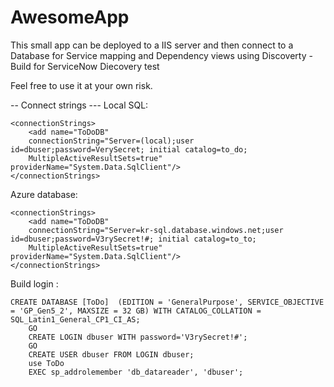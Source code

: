 # AwesomeApp
This small app can be deployed to a IIS server and then connect to a Database for Service mapping and Dependency views using Discoverty - Build for ServiceNow Diecovery test

Feel free to use it at your own risk. 

-- Connect strings --- 
Local SQL:

    <connectionStrings>
        <add name="ToDoDB"
        connectionString="Server=(local);user id=dbuser;password=VerySecret; initial catalog=to_do; 
        MultipleActiveResultSets=true" providerName="System.Data.SqlClient"/>
    </connectionStrings>

 Azure database:

    <connectionStrings>
        <add name="ToDoDB"
        connectionString="Server=kr-sql.database.windows.net;user id=dbuser;password=V3rySecret!#; initial catalog=to_to; 
        MultipleActiveResultSets=true" providerName="System.Data.SqlClient"/>
    </connectionStrings>

 Build login :

    CREATE DATABASE [ToDo]  (EDITION = 'GeneralPurpose', SERVICE_OBJECTIVE = 'GP_Gen5_2', MAXSIZE = 32 GB) WITH CATALOG_COLLATION = SQL_Latin1_General_CP1_CI_AS;
        GO
        CREATE LOGIN dbuser WITH password='V3rySecret!#';
        GO
        CREATE USER dbuser FROM LOGIN dbuser;
        use ToDo
        EXEC sp_addrolemember 'db_datareader', 'dbuser';
